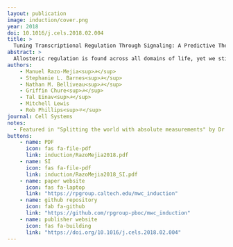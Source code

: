 ```yaml
---
layout: publication
image: induction/cover.png
year: 2018
doi: 10.1016/j.cels.2018.02.004
title: >
  Tuning Transcriptional Regulation Through Signaling: A Predictive Theory of Allosteric Induction
abstract: >
  Allosteric regulation is found across all domains of life, yet we still lack simple, predictive theories that directly link the experimentally tunable parameters of a system to its input-output response. To that end, we present a general theory of allosteric transcriptional regulation using the Monod-Wyman- Changeux model. We rigorously test this model using the ubiquitous simple repression motif in bacteria by first predicting the behavior of strains that span a large range of repressor copy numbers and DNA binding strengths and then constructing and measuring their response. Our model not only accurately captures the induction profiles of these strains, but also enables us to derive analytic expressions for key properties such as the dynamic range and [EC<sub>50</sub>]. Finally, we derive an expression for the free energy of allosteric repressors that enables us to collapse our experimental data onto a single master curve that captures the diverse phenomenology of the induction profiles.
authors: 
    - Manuel Razo-Mejia<sup>☭</sup>
    - Stephanie L. Barnes<sup>☭</sup>
    - Nathan M. Belliveau<sup>☭</sup>
    - Griffin Chure<sup>☭</sup>
    - Tal Einav<sup>☭</sup>
    - Mitchell Lewis
    - Rob Phillips<sup>⛧</sup>
journal: Cell Systems
notes:
  - Featured in "Splitting the world with absolute measurements" by Dr. Quincey Justman
buttons:
    - name: PDF
      icon: fas fa-file-pdf
      link: induction/RazoMejia2018.pdf
    - name: SI
      icon: fas fa-file-pdf
      link: induction/RazoMejia2018_SI.pdf
    - name: paper website
      icon: fas fa-laptop
      link: "https://rpgroup.caltech.edu/mwc_induction"
    - name: github repository 
      icon: fab fa-github
      link: "https://github.com/rpgroup-pboc/mwc_induction"
    - name: publisher website
      icon: fas fa-building
      link: "https://doi.org/10.1016/j.cels.2018.02.004"
---
```

